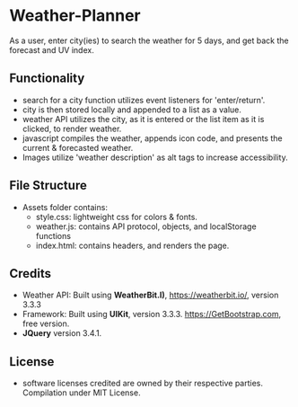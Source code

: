 # Weather-Planner

As a user, enter city(ies) to search the weather for 5 days, and get back the forecast and UV index.

## Functionality

- search for a city function utilizes event listeners for 'enter/return'.
- city is then stored locally and appended to a list as a value.
- weather API utilizes the city, as it is entered or the list item as it is clicked, to render weather.
- javascript compiles the weather, appends icon code, and presents the current & forecasted weather.
- Images utilize 'weather description' as alt tags to increase accessibility.

## File Structure

- Assets folder contains:
    - style.css: lightweight css for colors & fonts.
    - weather.js: contains API protocol, objects, and localStorage functions
    - index.html: contains headers, and renders the page.


## Credits

- Weather API: Built using __WeatherBit.I)__, https://weatherbit.io/, version 3.3.3
- Framework: Built using __UIKit__, version 3.3.3. https://GetBootstrap.com, free version.
- __JQuery__ version 3.4.1.

## License

- software licenses credited are owned by their respective parties.  Compilation under MIT License.
